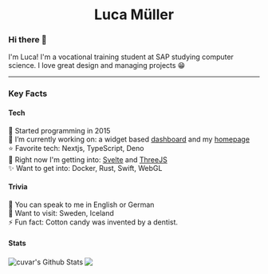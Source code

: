 <h1 align="center">Luca Müller</h1>
<h3 align="left">Hi there 👋</h3>
<p align="left">I'm Luca! I'm a vocational training student at SAP studying computer science. I love great design and managing projects 😁</p>

---
<h3 align="left">Key Facts</h3>

#### Tech
💫 Started programming in 2015  
🔭 I’m currently working on: a widget based [dashboard](https://github.com/cuvar/panal) and my [homepage](https://github.com/cuvar/homepage)    
⭐ Favorite tech: Nextjs, TypeScript, Deno  
🌟 Right now I'm getting into: [Svelte](https://svelte.dev/) and [ThreeJS](https://threejs.org/)  
✨ Want to get into: Docker, Rust, Swift, WebGL

#### Trivia
🍻 You can speak to me in English or German  
🌆 Want to visit: Sweden, Iceland  
⚡ Fun fact: Cotton candy was invented by a dentist.  

#### Stats
<div>
  <img align="center" src="https://github-readme-stats.vercel.app/api/top-langs?username=cuvar&hide=java,xslt&show_icons=true&locale=en&layout=compact&theme=chartreuse-dark&title_color=7A7ADB&icon_color=2234AE&text_color=D3D3D3&bg_color=0,000000,130F40" alt="cuvar's Github Stats">
  <img align="center" src="https://github-readme-stats.vercel.app/api?username=cuvar&include_all_commits=true&count_private=true&show_icons=true&line_height=20&title_color=7A7ADB&icon_color=2234AE&text_color=D3D3D3&bg_color=0,000000,130F40">
</div>


